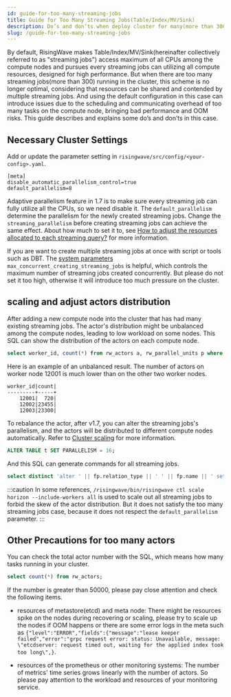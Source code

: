 ```yaml
---
id: guide-for-too-many-streaming-jobs
title: Guide for Too Many Streaming Jobs(Table/Index/MV/Sink)
description: Do’s and don’ts when deploy cluster for many(more than 300) streaming jobs.
slug: /guide-for-too-many-streaming-jobs
---
```

<head>
  <link rel="canonical" href="https://docs.risingwave.com/docs/current/k8s-cluster-scaling/" />
</head>

By default, RisingWave makes Table/Index/MV/Sink(hereinafter collectively referred to as "streaming jobs") access maximum of all CPUs among the compute nodes and pursues every streaming jobs can utilizing all compute resources, designed for high performance. But when there are too many streaming jobs(more than 300) running in the cluster, this scheme is no longer optimal, considering that resources can be shared and contended by multiple streaming jobs. And using the default configuration in this case can introduce issues due to the scheduling and communicating overhead of too many tasks on the compute node, bringing bad performance and OOM risks.
This guide describes and explains some do’s and don’ts in this case.

## Necessary Cluster Settings 

Add or update the parameter setting in `risingwave/src/config/<your-config>.yaml`.
```
[meta]
disable_automatic_parallelism_control=true
default_parallelism=8
```
Adaptive parallelism feature in 1.7 is to make sure every streaming job can fully utilize all the CPUs, so we need disable it. 
The `default_parallelism` determine the parallelism for the newly created streaming jobs. Change the `streaming_parallelism` before creating streaming jobs can achieve the same effect.
About how much to set it to, see [How to adjust the resources allocated to each streaming query?](/docs/current/performance-faq#how-to-adjust-the-resources-allocated-to-each-streaming-query) for more information.

If you are want to create multiple streaming jobs at once with script or tools such as DBT. The [system parameters](../manage/view-configure-system-parameters.md) `max_concurrent_creating_streaming_jobs` is helpful, which controls the maximum number of streaming jobs created concurrently. But please do not set it too high, otherwise it will introduce too much pressure on the cluster.

## scaling and adjust actors distribution

After adding a new compute node into the cluster that has had many existing streaming jobs. The actor's distribution might be unbalanced among the compute nodes, leading to low workload on some nodes. This SQL can show the distribution of the actors on each compute node.

```SQL
select worker_id, count(*) from rw_actors a, rw_parallel_units p where a.parallel_unit_id = p.id group by p.worker_id;
```
Here is an example of an unbalanced result. The number of actors on worker node 12001 is much lower than on the other two worker nodes.
```
worker_id|count|
---------+-----+
    12001|  720|
    12002|23455|
    12003|23300|
```

To rebalance the actor, after v1.7, you can alter the streaming jobs's parallelism, and the actors will be distributed to different compute nodes automatically. Refer to [Cluster scaling](/deploy/k8s-cluster-scaling.md) for more information.
```sql
ALTER TABLE t SET PARALLELISM = 16;
```

And this SQL can generate commands for all streaming jobs. 
```SQL
select distinct 'alter ' || fp.relation_type || ' ' || fp.name || ' set parallelism = 6;' from rw_fragment_parallelism fp where fp.parallelism = 8;
```

:::caution
In some references, `/risingwave/bin/risingwave ctl scale horizon --include-workers all` is used to scale out all streaming jobs to forbid the skew of the actor distribution. But it does not satisfy the too many streaming jobs case, because it does not respect the `default_parallelism` parameter. 
:::

## Other Precautions for too many actors

You can check the total actor number with the SQL, which means how many tasks running in your cluster.

```SQL
select count(*) from rw_actors;
```

If the number is greater than 50000, please pay close attention and check the following items.

- resources of metastore(etcd) and meta node: There might be resources spike on the nodes during recovering or scaling, please try to scale up the nodes if OOM happens or there are some error logs in the meta such as `{"level":"ERROR","fields":{"message":"lease keeper failed","error":"grpc request error: status: Unavailable, message: \"etcdserver: request timed out, waiting for the applied index took too long\",}`. 

- resources of the prometheus or other monitoring systems: The number of metrics' time series grows linearly with the number of actors. So please pay attention to the workload and resources of your monitoring service.